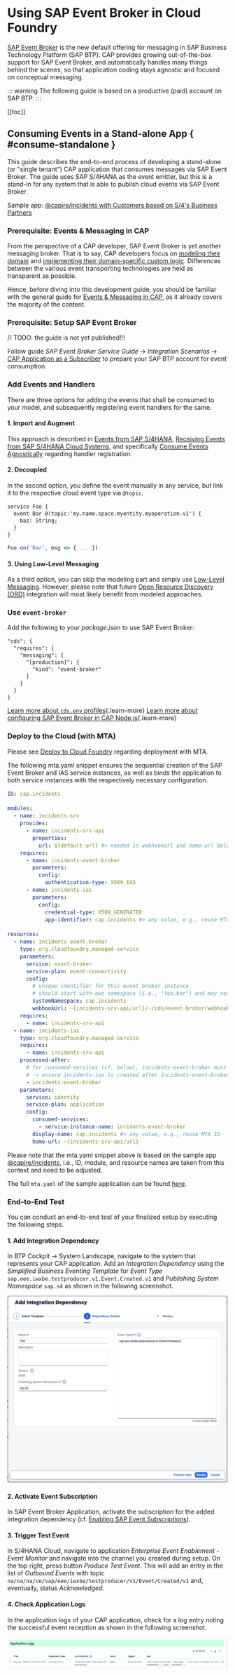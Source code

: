 <script setup>
  import { h } from 'vue'
  const X =  () => h('span', { class: 'ga',      title: 'Available' },      ['✓']   )
  const Na = () => h('i',    { class: 'na',      title: 'not applicable' }, ['n/a'] )
  const D =  () => h('i',    { class: 'prog',    title: 'in progress'  },   ['in prog.'] )
  const O =  () => h('i',    { class: 'plan',    title: 'planned'  },       ['planned'] )
</script>
<style scoped>
  .ga   { color: var(--vp-c-green-2); font-weight:900;}
  .na   { color: #aaa; font-size:90%; }
  .prog { color: var(--vp-c-green-3); font-size:90%; font-weight:500; }
  .plan { color: #089; font-size:90% }
</style>



# Using SAP Event Broker in Cloud Foundry

[SAP Event Broker](https://help.sap.com/docs/event-broker) is the new default offering for messaging in SAP Business Technology Platform (SAP BTP).
CAP provides growing out-of-the-box support for SAP Event Broker, and automatically handles many things behind the scenes, so that application coding stays agnostic and focused on conceptual messaging.

::: warning
The following guide is based on a productive (paid) account on SAP BTP.
:::

[[toc]]

<span id="eventbrokerfeaturematrix" />



## Consuming Events in a Stand-alone App { #consume-standalone }

This guide describes the end-to-end process of developing a stand-alone (or "single tenant") CAP application that consumes messages via SAP Event Broker.
The guide uses SAP S/4HANA as the event emitter, but this is a stand-in for any system that is able to publish cloud events via SAP Event Broker.

Sample app: [@capire/incidents with Customers based on S/4's Business Partners](https://github.com/cap-js/incidents-app/tree/event-broker)


### Prerequisite: Events & Messaging in CAP

From the perspective of a CAP developer, SAP Event Broker is yet another messaging broker.
That is to say, CAP developers focus on [modeling their domain](../domain-modeling) and [implementing their domain-specific custom logic](../providing-services#custom-logic).
Differences between the various event transporting technologies are held as transparent as possible.

Hence, before diving into this development guide, you should be familiar with the general guide for [Events & Messaging in CAP](../messaging/), as it already covers the majority of the content.


### Prerequisite: Setup SAP Event Broker

// TODO: the guide is not yet published!!!

Follow guide _SAP Event Broker Service Guide_ &rarr; _Integration Scenarios_ &rarr; [CAP Application as a Subscriber](https://help.sap.com/docs/event-broker/event-broker-draft-service/integration-example-using-cap-application?state=DRAFT) to prepare your SAP BTP account for event consumption.


### Add Events and Handlers

There are three options for adding the events that shall be consumed to your model, and subsequently registering event handlers for the same.

#### 1. Import and Augment

This approach is described in [Events from SAP S/4HANA](../messaging/#events-from-sap-s-4hana), [Receiving Events from SAP S/4HANA Cloud Systems](../messaging/s4), and specifically [Consume Events Agnostically](../messaging/s4#consume-events-agnostically) regarding handler registration.

#### 2. Decoupled

In the second option, you define the event manually in any service, but link it to the respective cloud event type via `@topic`.

```cds
service Foo {
  event Bar @(topic:'my.name.space.myentity.myoperation.v1') {
    baz: String;
  }
}
```
```js
Foo.on('Bar', msg => { ... })
```

#### 3. Using Low-Level Messaging

As a third option, you can skip the modeling part and simply use [Low-Level Messaging](../messaging/s4#using-low-level-messaging).
However, please note that future [Open Resource Discovery (ORD)](https://sap.github.io/open-resource-discovery/) integration will most likely benefit from modeled approaches.


### Use `event-broker`

Add the following to your _package.json_ to use SAP Event Broker:

```jsonc
"cds": {
  "requires": {
    "messaging": {
      "[production]": {
        "kind": "event-broker"
      }
    }
  }
}
```

[Learn more about `cds.env` profiles](../../node.js/cds-env#profiles){.learn-more}
[Learn more about configuring SAP Event Broker in CAP Node.js](../../node.js/messaging#event-broker){.learn-more}


### Deploy to the Cloud (with MTA)

Please see [Deploy to Cloud Foundry](../deployment/to-cf) regarding deployment with MTA.

The following mta.yaml snippet ensures the sequential creation of the SAP Event Broker and IAS service instances, as well as binds the application to both service instances with the respectively necessary configuration.

```yaml
ID: cap.incidents

modules:
  - name: incidents-srv
    provides:
      - name: incidents-srv-api
        properties:
          url: ${default-url} #> needed in webhookUrl and home-url below
    requires:
      - name: incidents-event-broker
        parameters:
          config:
            authentication-type: X509_IAS
      - name: incidents-ias
        parameters:
          config:
            credential-type: X509_GENERATED
            app-identifier: cap.incidents #> any value, e.g., reuse MTA ID

resources:
  - name: incidents-event-broker
    type: org.cloudfoundry.managed-service
    parameters:
      service: event-broker
      service-plan: event-connectivity
      config:
        # unique identifier for this event broker instance
        # should start with own namespace (i.e., "foo.bar") and may not be longer than 15 characters
        systemNamespace: cap.incidents
        webhookUrl: ~{incidents-srv-api/url}/-/cds/event-broker/webhook
    requires:
      - name: incidents-srv-api
  - name: incidents-ias
    type: org.cloudfoundry.managed-service
    requires:
      - name: incidents-srv-api
    processed-after:
      # for consumed-services (cf. below), incidents-event-broker must already exist
      # -> ensure incidents-ias is created after incidents-event-broker
      - incidents-event-broker
    parameters:
      service: identity
      service-plan: application
      config:
        consumed-services:
          - service-instance-name: incidents-event-broker
        display-name: cap.incidents #> any value, e.g., reuse MTA ID
        home-url: ~{incidents-srv-api/url}
```

Please note that the mta.yaml snippet above is based on the sample app [@capire/incidents](https://github.com/cap-js/incidents-app/tree/event-broker), i.e., ID, module, and resource names are taken from this context and need to be adjusted.

The full `mta.yaml` of the sample application can be found [here](https://github.com/cap-js/incidents-app/blob/event-broker/mta.yaml).


### End-to-End Test

You can conduct an end-to-end test of your finalized setup by executing the following steps.

#### 1. Add Integration Dependency

In BTP Cockpit &rarr; System Landscape, navigate to the system that represents your CAP application.
Add an _Integration Dependency_ using the _Simplified Business Eventing Template_ for _Event Type_ `sap.eee.iwxbe.testproducer.v1.Event.Created.v1` and _Publishing System Namespace_ `sap.s4` as shown in the following screenshot.

![Integration Dependency for Test Event](assets/event-broker-test-integraion-dependency.png)

#### 2. Activate Event Subscription

In SAP Event Broker Application, activate the subscription for the added integration dependency (cf. [Enabling SAP Event Subscriptions](https://help.sap.com/docs/event-broker/event-broker-service-guide/enable-subscriptions)).

#### 3. Trigger Test Event

In S/4HANA Cloud, navigate to application _Enterprise Event Enablement - Event Monitor_ and navigate into the channel you created during setup.
On the top right, press button _Produce Test Event_.
This will add an entry in the list of _Outbound Events_ with topic `na/na/na/ce/sap/eee/iwxbe/testproducer/v1/Event/Created/v1` and, eventually, status _Acknowledged_.

#### 4. Check Application Logs

In the application logs of your CAP application, check for a log entry noting the successful event reception as shown in the following screenshot.

![Log Entry for Test Event](assets/event-broker-test-log-entry.png)


<!-- TODO

### Hybrid Testing

Possible? If yes, how?

-->



<span id="eventbrokersaasconsuming" />

<span id="eventbrokersaaspublishing" />
